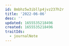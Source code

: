 ```yaml
---
id: 8mbhz5w3ibllp4jvz237h2r
title: '2022-06-06'
desc: ''
updated: 1655535218496
created: 1655535218496
traitIds:
  - journalNote
---
```


